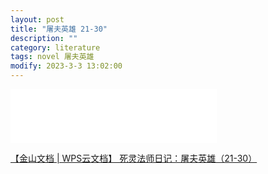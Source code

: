 ```yaml
---
layout: post
title: "屠夫英雄 21-30"
description: ""
category: literature
tags: novel 屠夫英雄
modify: 2023-3-3 13:02:00
---
```


<iframe frameborder="no" border="0" marginwidth="0" marginheight="0" width=330 height=86 src="//music.163.com/outchain/player?type=2&id=1648842&auto=1&height=66"></iframe>

[【金山文档 | WPS云文档】 死灵法师日记：屠夫英雄（21-30）](https://kdocs.cn/l/cpIwt1haq0fk)